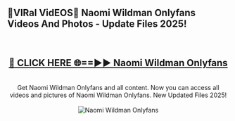 <h2>🔴VIRal VidEOS🔴 Naomi Wildman Onlyfans Videos And Photos - Update Files 2025!</h2>
<br>
<div align="center">
<h2><a href="https://virallinks.top/Hdb6NB" rel="nofollow">🔴 CLICK HERE 🌐==►► Naomi Wildman Onlyfans</a></h2>
<br>
Get Naomi Wildman Onlyfans and all content. Now you can access all videos and pictures of Naomi Wildman Onlyfans. New Updated Files 2025!
<br>
<br>
<a href="https://virallinks.top/Hdb6NB" rel="nofollow" data-target="animated-image.originalLink"><img src="https://i.imgur.com/dJHk4Zq.gif)" alt="Naomi Wildman Onlyfans" style="max-width: 100%; display: inline-block;" data-target="animated-image.originalImage"></a>
</div>
<br>
